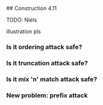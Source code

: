 ---
---
<section markdown="1">
## Construction 4.11

TODO: Niels
</section>
<section markdown="1">

illustration pls

</section>
<section markdown="1">

### Is it ordering attack safe?

</section>
<section markdown="1">

### Is it truncation attack safe?

</section>
<section markdown="1">

### Is it mix 'n' match attack safe?

</section>
<section markdown="1">

### New problem: prefix attack

</section>
